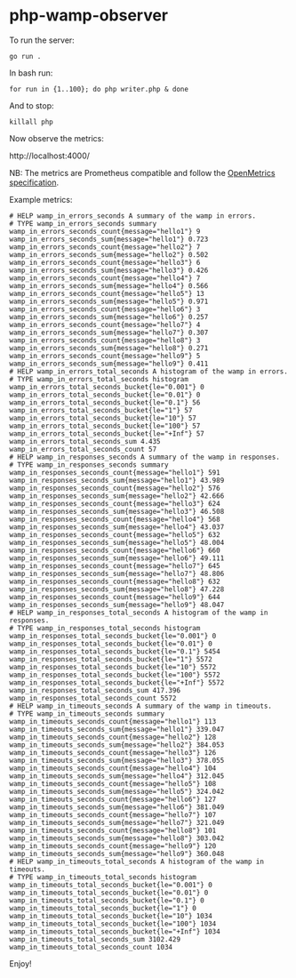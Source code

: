 # php-wamp-observer

To run the server:

    go run .

In bash run:

    for run in {1..100}; do php writer.php & done

And to stop:

    killall php

Now observe the metrics:

http://localhost:4000/

NB: The metrics are Prometheus compatible and follow the [OpenMetrics specification](https://github.com/OpenObservability/OpenMetrics/).

Example metrics:

    # HELP wamp_in_errors_seconds A summary of the wamp in errors.
    # TYPE wamp_in_errors_seconds summary
    wamp_in_errors_seconds_count{message="hello1"} 9
    wamp_in_errors_seconds_sum{message="hello1"} 0.723
    wamp_in_errors_seconds_count{message="hello2"} 7
    wamp_in_errors_seconds_sum{message="hello2"} 0.502
    wamp_in_errors_seconds_count{message="hello3"} 6
    wamp_in_errors_seconds_sum{message="hello3"} 0.426
    wamp_in_errors_seconds_count{message="hello4"} 7
    wamp_in_errors_seconds_sum{message="hello4"} 0.566
    wamp_in_errors_seconds_count{message="hello5"} 13
    wamp_in_errors_seconds_sum{message="hello5"} 0.971
    wamp_in_errors_seconds_count{message="hello6"} 3
    wamp_in_errors_seconds_sum{message="hello6"} 0.257
    wamp_in_errors_seconds_count{message="hello7"} 4
    wamp_in_errors_seconds_sum{message="hello7"} 0.307
    wamp_in_errors_seconds_count{message="hello8"} 3
    wamp_in_errors_seconds_sum{message="hello8"} 0.271
    wamp_in_errors_seconds_count{message="hello9"} 5
    wamp_in_errors_seconds_sum{message="hello9"} 0.411
    # HELP wamp_in_errors_total_seconds A histogram of the wamp in errors.
    # TYPE wamp_in_errors_total_seconds histogram
    wamp_in_errors_total_seconds_bucket{le="0.001"} 0
    wamp_in_errors_total_seconds_bucket{le="0.01"} 0
    wamp_in_errors_total_seconds_bucket{le="0.1"} 56
    wamp_in_errors_total_seconds_bucket{le="1"} 57
    wamp_in_errors_total_seconds_bucket{le="10"} 57
    wamp_in_errors_total_seconds_bucket{le="100"} 57
    wamp_in_errors_total_seconds_bucket{le="+Inf"} 57
    wamp_in_errors_total_seconds_sum 4.435
    wamp_in_errors_total_seconds_count 57
    # HELP wamp_in_responses_seconds A summary of the wamp in responses.
    # TYPE wamp_in_responses_seconds summary
    wamp_in_responses_seconds_count{message="hello1"} 591
    wamp_in_responses_seconds_sum{message="hello1"} 43.989
    wamp_in_responses_seconds_count{message="hello2"} 576
    wamp_in_responses_seconds_sum{message="hello2"} 42.666
    wamp_in_responses_seconds_count{message="hello3"} 624
    wamp_in_responses_seconds_sum{message="hello3"} 46.508
    wamp_in_responses_seconds_count{message="hello4"} 568
    wamp_in_responses_seconds_sum{message="hello4"} 43.037
    wamp_in_responses_seconds_count{message="hello5"} 632
    wamp_in_responses_seconds_sum{message="hello5"} 48.004
    wamp_in_responses_seconds_count{message="hello6"} 660
    wamp_in_responses_seconds_sum{message="hello6"} 49.111
    wamp_in_responses_seconds_count{message="hello7"} 645
    wamp_in_responses_seconds_sum{message="hello7"} 48.806
    wamp_in_responses_seconds_count{message="hello8"} 632
    wamp_in_responses_seconds_sum{message="hello8"} 47.228
    wamp_in_responses_seconds_count{message="hello9"} 644
    wamp_in_responses_seconds_sum{message="hello9"} 48.047
    # HELP wamp_in_responses_total_seconds A histogram of the wamp in responses.
    # TYPE wamp_in_responses_total_seconds histogram
    wamp_in_responses_total_seconds_bucket{le="0.001"} 0
    wamp_in_responses_total_seconds_bucket{le="0.01"} 0
    wamp_in_responses_total_seconds_bucket{le="0.1"} 5454
    wamp_in_responses_total_seconds_bucket{le="1"} 5572
    wamp_in_responses_total_seconds_bucket{le="10"} 5572
    wamp_in_responses_total_seconds_bucket{le="100"} 5572
    wamp_in_responses_total_seconds_bucket{le="+Inf"} 5572
    wamp_in_responses_total_seconds_sum 417.396
    wamp_in_responses_total_seconds_count 5572
    # HELP wamp_in_timeouts_seconds A summary of the wamp in timeouts.
    # TYPE wamp_in_timeouts_seconds summary
    wamp_in_timeouts_seconds_count{message="hello1"} 113
    wamp_in_timeouts_seconds_sum{message="hello1"} 339.047
    wamp_in_timeouts_seconds_count{message="hello2"} 128
    wamp_in_timeouts_seconds_sum{message="hello2"} 384.053
    wamp_in_timeouts_seconds_count{message="hello3"} 126
    wamp_in_timeouts_seconds_sum{message="hello3"} 378.055
    wamp_in_timeouts_seconds_count{message="hello4"} 104
    wamp_in_timeouts_seconds_sum{message="hello4"} 312.045
    wamp_in_timeouts_seconds_count{message="hello5"} 108
    wamp_in_timeouts_seconds_sum{message="hello5"} 324.042
    wamp_in_timeouts_seconds_count{message="hello6"} 127
    wamp_in_timeouts_seconds_sum{message="hello6"} 381.049
    wamp_in_timeouts_seconds_count{message="hello7"} 107
    wamp_in_timeouts_seconds_sum{message="hello7"} 321.049
    wamp_in_timeouts_seconds_count{message="hello8"} 101
    wamp_in_timeouts_seconds_sum{message="hello8"} 303.042
    wamp_in_timeouts_seconds_count{message="hello9"} 120
    wamp_in_timeouts_seconds_sum{message="hello9"} 360.048
    # HELP wamp_in_timeouts_total_seconds A histogram of the wamp in timeouts.
    # TYPE wamp_in_timeouts_total_seconds histogram
    wamp_in_timeouts_total_seconds_bucket{le="0.001"} 0
    wamp_in_timeouts_total_seconds_bucket{le="0.01"} 0
    wamp_in_timeouts_total_seconds_bucket{le="0.1"} 0
    wamp_in_timeouts_total_seconds_bucket{le="1"} 0
    wamp_in_timeouts_total_seconds_bucket{le="10"} 1034
    wamp_in_timeouts_total_seconds_bucket{le="100"} 1034
    wamp_in_timeouts_total_seconds_bucket{le="+Inf"} 1034
    wamp_in_timeouts_total_seconds_sum 3102.429
    wamp_in_timeouts_total_seconds_count 1034

Enjoy!
